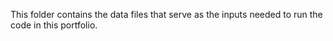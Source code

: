 This folder contains the data files that serve as the inputs needed to run the code in this portfolio.
